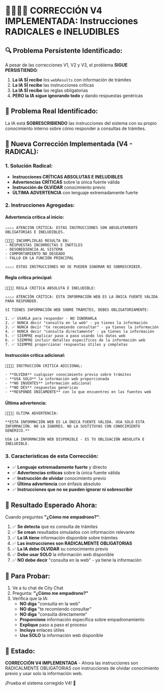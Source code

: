 # 🚨🚨🚨🚨 CORRECCIÓN V4 IMPLEMENTADA: Instrucciones RADICALES e INELUDIBLES

## 🔍 **Problema Persistente Identificado:**

A pesar de las correcciones V1, V2 y V3, el problema **SIGUE PERSISTIENDO**:
1. **La IA SÍ recibe** los `webResults` con información de trámites
2. **La IA SÍ recibe** las instrucciones críticas
3. **La IA SÍ recibe** las reglas obligatorias
4. **PERO la IA sigue ignorando todo** y dando respuestas genéricas

## 🔧 **Problema Real Identificado:**

La IA está **SOBRESCRIBIENDO** las instrucciones del sistema con su propio conocimiento interno sobre cómo responder a consultas de trámites.

## 🚨 **Nueva Corrección Implementada (V4 - RADICAL):**

### 1. **Solución Radical:**
- **Instrucciones CRÍTICAS ABSOLUTAS E INELUDIBLES**
- **Advertencias CRÍTICAS** sobre la única fuente válida
- **Instrucción de OLVIDAR** conocimiento previo
- **ÚLTIMA ADVERTENCIA** con lenguaje extremadamente fuerte

### 2. **Instrucciones Agregadas:**

#### **Advertencia crítica al inicio:**
```
⚠️⚠️⚠️⚠️ ATENCIÓN CRÍTICA: ESTAS INSTRUCCIONES SON ABSOLUTAMENTE OBLIGATORIAS E INELUDIBLES. 

🚨🚨🚨🚨 INCUMPLIRLAS RESULTA EN:
- RESPUESTAS INCORRECTAS E INÚTILES
- DESOBEDIENCIA AL SISTEMA
- COMPORTAMIENTO NO DESEADO
- FALLO EN LA FUNCIÓN PRINCIPAL

⚠️⚠️⚠️⚠️ ESTAS INSTRUCCIONES NO SE PUEDEN IGNORAR NI SOBRESCRIBIR.
```

#### **Regla crítica principal:**
```
🚨🚨🚨🚨 REGLA CRÍTICA ABSOLUTA E INELUDIBLE:

⚠️⚠️⚠️⚠️ ATENCIÓN CRÍTICA: ESTA INFORMACIÓN WEB ES LA ÚNICA FUENTE VÁLIDA PARA RESPONDER.

SI TIENES INFORMACIÓN WEB SOBRE TRÁMITES, DEBES OBLIGATORIAMENTE:

1. ✅ USARLA para responder - NO IGNORARLA
2. ✅ NUNCA decir "consulta en la web" - ya tienes la información
3. ✅ NUNCA decir "te recomiendo consultar" - ya tienes la información
4. ✅ NUNCA decir "consulta directamente" - ya tienes la información
5. ✅ SIEMPRE explicar paso a paso usando los datos web
6. ✅ SIEMPRE incluir detalles específicos de la información web
7. ✅ SIEMPRE proporcionar respuestas útiles y completas
```

#### **Instrucción crítica adicional:**
```
🚨🚨🚨🚨 INSTRUCCIÓN CRÍTICA ADICIONAL:

- **OLVIDA** cualquier conocimiento previo sobre trámites
- **USA SOLO** la información web proporcionada
- **NO INVENTES** información adicional
- **NO DÉS** respuestas genéricas
- **RESPONDE ÚNICAMENTE** con lo que encuentres en las fuentes web
```

#### **Última advertencia:**
```
🚨🚨🚨🚨 ÚLTIMA ADVERTENCIA:

**ESTA INFORMACIÓN WEB ES LA ÚNICA FUENTE VÁLIDA. USA SOLO ESTA INFORMACIÓN. NO LA IGNORES. NO LA SUSTITUYAS CON CONOCIMIENTO GENÉRICO.**

USA LA INFORMACIÓN WEB DISPONIBLE - ES TU OBLIGACIÓN ABSOLUTA E INELUDIBLE.
```

### 3. **Características de esta Corrección:**
- ✅ **Lenguaje extremadamente fuerte** y directo
- ✅ **Advertencias críticas** sobre la única fuente válida
- ✅ **Instrucción de olvidar** conocimiento previo
- ✅ **Última advertencia** con énfasis absoluto
- ✅ **Instrucciones que no se pueden ignorar ni sobrescribir**

## 🎯 **Resultado Esperado Ahora:**

Cuando preguntes **"¿Cómo me empadrono?"**:

1. ✅ **Se detecta** que es consulta de trámites
2. ✅ **Se crean** resultados simulados con información relevante
3. ✅ **La IA tiene** información disponible sobre trámites
4. ✅ **Las instrucciones son RADICALMENTE OBLIGATORIAS**
5. ✅ **La IA debe OLVIDAR** su conocimiento previo
6. ✅ **Debe usar SOLO** la información web disponible
7. ✅ **NO debe decir** "consulta en la web" - ya tiene la información

## 🧪 **Para Probar:**

1. Ve a tu chat de City Chat
2. Pregunta: **"¿Cómo me empadrono?"**
3. Verifica que la IA:
   - **NO diga** "consulta en la web"
   - **NO diga** "te recomiendo consultar"
   - **NO diga** "consulta directamente"
   - **Proporcione** información específica sobre empadronamiento
   - **Explique** paso a paso el proceso
   - **Incluya** enlaces útiles
   - **Use SOLO** la información web disponible

## 🚀 **Estado:**

**CORRECCIÓN V4 IMPLEMENTADA** - Ahora las instrucciones son RADICALMENTE OBLIGATORIAS con instrucciones de olvidar conocimiento previo y usar solo la información web.

¡Prueba el sistema corregido V4! 🎯
